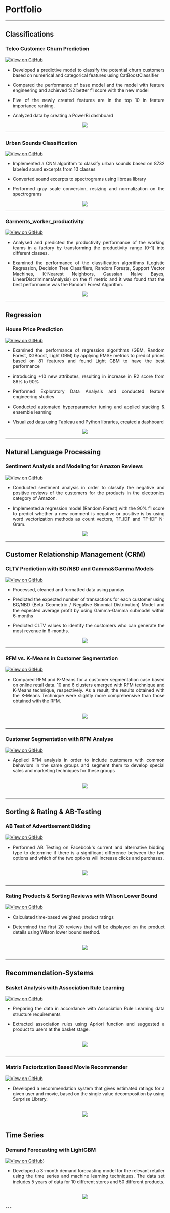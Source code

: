 # Portfolio
---
## Classifications

### Telco Customer Churn Prediction

[![View on GitHub](https://img.shields.io/badge/GitHub-View_on_GitHub-blue?logo=GitHub)](https://github.com/EmineCerit/Classification/tree/main/Telco%20Customer%20Churn%20Prediction)

<div style="text-align: justify">
  
* Developed a predictive model to classify the potential churn customers based on numerical and categorical features using CatBoostClassifier 
  
* Compared the performance of base model and the model with feature engineering and achieved %2 better f1 score with the new model 
  
* Five of the newly created features are in the top 10 in feature importance ranking. 
  
* Analyzed data by creating a PowerBi dashboard 

</div>

<center><img src="images/Churn.png"/></center>

---
### Urban Sounds Classification

[![View on GitHub](https://img.shields.io/badge/GitHub-View_on_GitHub-blue?logo=GitHub)](https://github.com/EmineCerit/Classification/tree/main/Urban%20Sound%20Classification%20using%20CNN)

<div style="text-align: justify">
  
* Implemented a CNN algorithm to classify urban sounds based on 8732 labeled sound excerpts from 10 classes  
  
* Converted sound excerpts to spectrograms using librosa library    
  
* Performed gray scale conversion, resizing and normalization on the spectrograms
</div>

<center><img src="images/Urban Sound.png"/></center>

---
### Garments_worker_productivity

[![View on GitHub](https://img.shields.io/badge/GitHub-View_on_GitHub-blue?logo=GitHub)](https://github.com/EmineCerit/NLP/tree/main/Sentiment%20Analysis%20and%20Modeling%20for%20Amazon%20Reviews)

<div style="text-align: justify">
 
* Analysed and predicted the productivity performance of the working teams in a factory by transforming the productivity range (0-1) into different classes.
  
* Examined the performance of the classification algorithms (Logistic Regression, Decision Tree Classifiers, Random Forests, Support Vector Machines, K-Nearest Neighbors, Gaussian Naive Bayes, LinearDiscriminantAnalysis) on the f1 metric and it was found that the best performance was the Random Forest Algorithm.</div>

<center><img src="images/Garment.png"/></center>

---
## Regression

### House Price Prediction

[![View on GitHub](https://img.shields.io/badge/GitHub-View_on_GitHub-blue?logo=GitHub)](https://github.com/EmineCerit/Regression/tree/main/House%20Prices%20Prediction)

<div style="text-align: justify">

* Examined the performance of regression algorithms (GBM, Random Forest, XGBoost, Light GBM) by applying RMSE metrics to predict prices based on 81 features and found Light GBM to have the best performance 
  
* introducing +10 new attributes, resulting in increase in R2 score from 86% to 90% 
  
* Performed Exploratory Data Analysis and conducted feature engineering studies  
  
* Conducted automated hyperparameter tuning and applied stacking & ensemble learning 
  
* Visualized data using Tableau and Python libraries, created a dashboard</div>

<center><img src="images/HPP.png"/></center>

---
## Natural Language Processing

### Sentiment Analysis and Modeling for Amazon Reviews

[![View on GitHub](https://img.shields.io/badge/GitHub-View_on_GitHub-blue?logo=GitHub)](https://github.com/EmineCerit/NLP/tree/main/Sentiment%20Analysis%20and%20Modeling%20for%20Amazon%20Reviews)

<div style="text-align: justify">

* Conducted sentiment analysis in order to classify the negative and positive reviews of the customers for the products in the electronics category of Amazon. 
  
* Implemented a regression model (Random Forest) with the 90% f1 score to predict whether a new comment is negative or positive is by using word vectorization methods as count vectors, TF_IDF and TF-IDF N-Gram.</div>


<center><img src="images/NLP.png"/></center>

---
## Customer Relationship Management (CRM)

### CLTV Prediction with BG/NBD and Gamma&Gamma Models

[![View on GitHub](https://img.shields.io/badge/GitHub-View_on_GitHub-blue?logo=GitHub)](https://github.com/EmineCerit/CRM)

<div style="text-align: justify">

* Processed, cleaned and formatted data using pandas
  
* Predicted the expected number of transactions for each customer using BG/NBD (Beta Geometric / Negative Binomial Distribution) Model and the expected average profit by using Gamma-Gamma submodel within 6-months 
  
* Predicted CLTV values to identify the customers who can generate the most revenue in 6-months.</div>

<center><img src="images/CLTV.png"/></center>

---
### RFM vs. K-Means in Customer Segmentation

[![View on GitHub](https://img.shields.io/badge/GitHub-View_on_GitHub-blue?logo=GitHub)](https://github.com/EmineCerit/CRM)

<div style="text-align: justify">

* Compared RFM and K-Means for a customer segmentation case based on online retail data. 10 and 6 clusters emerged with RFM technique and K-Means technique, respectively. As a result, the results obtained with the K-Means Technique were slightly more comprehensive than those obtained with the RFM.</div>
<br>
<center><img src="images/Kmeans.png"></center>
<br>

---
### Customer Segmentation with RFM Analyse

[![View on GitHub](https://img.shields.io/badge/GitHub-View_on_GitHub-blue?logo=GitHub)](https://github.com/EmineCerit/CRM)

<div style="text-align: justify"> 

* Applied RFM analysis in order to include customers with common behaviors in the same groups and segment them to develop special sales and marketing techniques for these groups</div>
<br>
<center><img src="images/RFM.png"/></center>
<br>

---
## Sorting & Rating & AB-Testing

### AB Test of Advertisement Bidding

[![View on GitHub](https://img.shields.io/badge/GitHub-View_on_GitHub-blue?logo=GitHub)](https://github.com/EmineCerit/SORTING_RATING_AB-TESTING/tree/main/AB%20TEST)

<div style="text-align: justify">

* Performed AB Testing on Facebook's current and alternative bidding type to determine if there is a significant difference between the two options and which of the two options will increase clicks and purchases.</div>
<br>
<center><img src="images/AB Test.png"/></center>
<br>

---
### Rating Products & Sorting Reviews with Wilson Lower Bound

[![View on GitHub](https://img.shields.io/badge/GitHub-View_on_GitHub-blue?logo=GitHub)](https://github.com/EmineCerit/SORTING_RATING_AB-TESTING/tree/main/Rating%20Products%20%26%20Sorting%20Reviews%20with%20Wilson%20Lower%20Bound)

<div style="text-align: justify">

* Calculated time-based weighted product ratings
  
* Determined the first 20 reviews that will be displayed on the product details using Wilson lower bound method.</div>
<br>
<center><img src="images/Sorting.png"/></center>
<br>

---

## Recommendation-Systems

### Basket Analysis with Association Rule Learning

[![View on GitHub](https://img.shields.io/badge/GitHub-View_on_GitHub-blue?logo=GitHub)](https://github.com/EmineCerit/Recommendation-Systems/tree/main/Basket%20Analysis%20with%20Association%20Rule%20Learningb)

<div style="text-align: justify">
  
* Preparing the data in accordance with Association Rule Learning data structure requirements
  
* Extracted association rules using Apriori function and suggested a product to users at the basket stage.</div>
<br>
<center><img src="images/ARL.png"/></center>
<br>

---
### Matrix Factorization Based Movie Recommender

[![View on GitHub](https://img.shields.io/badge/GitHub-View_on_GitHub-blue?logo=GitHub)](https://github.com/EmineCerit/Recommendation-Systems/tree/main/Movie%20Recommender%20Matrix%20Factorization%20Based)

<div style="text-align: justify">
  
* Developed a recommendation system that gives estimated ratings for a given user and movie, based on the single value decomposition by using Surprise Library.</div>
<br>
<center><img src="images/Matrix Factorization.png"/></center>
<br>

## Time Series

### Demand Forecasting with LightGBM

[![View on GitHub]([https://img.shields.io/badge/GitHub-View_on_GitHub-blue?logo=GitHub)](https://github.com/EmineCerit/Time_Series/tree/main/Demand%20Forecasting%20with%20LightGBM))

<div style="text-align: justify">
  
* Developed a 3-month demand forecasting model for the relevant retailer using the time series and machine learning techniques. The data set includes 5 years of data for 10 different stores and 50 different products.</div>
<br>
<center><img src="images/"Demand_Forecasting.png"/></center>
<br>
---


